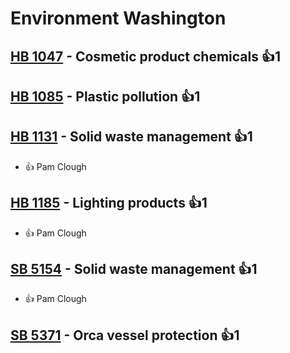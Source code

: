 # Environment Washington

## [HB 1047](/bill/2023-24/hb/1047/) - Cosmetic product chemicals 👍1  

## [HB 1085](/bill/2023-24/hb/1085/) - Plastic pollution 👍1  

## [HB 1131](/bill/2023-24/hb/1131/) - Solid waste management 👍1  
* 👍 Pam Clough

## [HB 1185](/bill/2023-24/hb/1185/) - Lighting products 👍1  
* 👍 Pam Clough

## [SB 5154](/bill/2023-24/sb/5154/) - Solid waste management 👍1  
* 👍 Pam Clough

## [SB 5371](/bill/2023-24/sb/5371/) - Orca vessel protection 👍1  